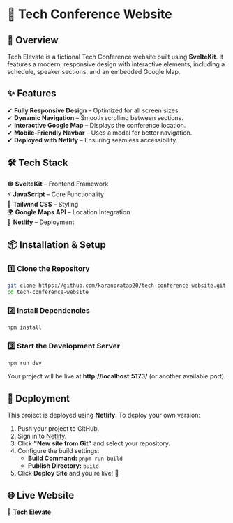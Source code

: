 # 🚀 Tech Conference Website

## 🌟 Overview
Tech Elevate is a fictional Tech Conference website built using **SvelteKit**. It features a modern, responsive design with interactive elements, including a schedule, speaker sections, and an embedded Google Map.

## ✨ Features
✔ **Fully Responsive Design** – Optimized for all screen sizes.  
✔ **Dynamic Navigation** – Smooth scrolling between sections.  
✔ **Interactive Google Map** – Displays the conference location.  
✔ **Mobile-Friendly Navbar** – Uses a modal for better navigation.  
✔ **Deployed with Netlify** – Ensuring seamless accessibility.  

## 🛠️ Tech Stack
🟠 **SvelteKit** – Frontend Framework  
⚡ **JavaScript** – Core Functionality  
🎨 **Tailwind CSS** – Styling  
🌍 **Google Maps API** – Location Integration  
🚀 **Netlify** – Deployment  

## 📦 Installation & Setup

### 1️⃣ Clone the Repository

```sh
git clone https://github.com/karanpratap20/tech-conference-website.git
cd tech-conference-website
```

### 2️⃣ Install Dependencies

```sh
npm install
```

### 3️⃣ Start the Development Server

```sh
npm run dev
```

Your project will be live at **http://localhost:5173/** (or another available port).

## 🚀 Deployment

This project is deployed using **Netlify**. To deploy your own version:

1. Push your project to GitHub.  
2. Sign in to [Netlify](https://www.netlify.com/).  
3. Click **"New site from Git"** and select your repository.  
4. Configure the build settings:  
   - **Build Command:** `pnpm run build`  
   - **Publish Directory:** `build`  
5. Click **Deploy Site** and you're live! 🚀  

## 🌐 Live Website  
🔗 **[Tech Elevate](https://techelevate.netlify.app/)**

